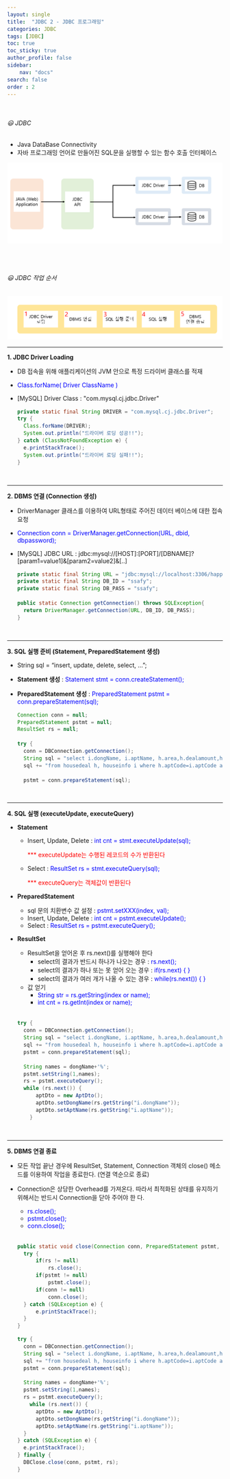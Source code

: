 ```yaml
---
layout: single
title:  "JDBC 2 - JDBC 프로그래밍"
categories: JDBC
tags: [JDBC]
toc: true
toc_sticky: true
author_profile: false
sidebar:
    nav: "docs"
search: false
order : 2
---
```


<br>

###### 😃 JDBC

- Java DataBase Connectivity
- 자바 프로그래밍 언어로 만들어진 SQL문을 실행할 수 있는 함수 호출 인터페이스

![image-20220331201549508](../../../images/db/2022-03-31-jdbc/image-20220331201549508.png)

<br><br>

###### 😃 JDBC 작업 순서

![image-20220331221855096](../../../images/db/2022-03-31-jdbc/image-20220331221855096.png)

------------

**1. JDBC Driver Loading** 

- DB 접속을 위해 애플리케이션의 JVM 안으로 특정 드라이버 클래스를 적재

- <span style="color:blue">Class.forName( Driver ClassName )</span>

- [MySQL] Driver Class : "com.mysql.cj.jdbc.Driver"

  ``` java
  private static final String DRIVER = "com.mysql.cj.jdbc.Driver";
  try {
  	Class.forName(DRIVER);
  	System.out.println("드라이버 로딩 성공!!");
  } catch (ClassNotFoundException e) {
  	e.printStackTrace();
  	System.out.println("드라이버 로딩 실패!!");
  }
  ```

  <br>

------------------------

**2. DBMS 연결 (Connection 생성)**

- DriverManager 클래스를 이용하여 URL형태로 주어진 데이터 베이스에 대한 접속 요청

- <span style="color:blue">Connection conn = DriverManager.getConnection(URL, dbid, dbpassword);</span>

- [MySQL] JDBC URL : jdbc:mysql://[HOST]:[PORT]/[DBNAME]?[param1=value1]&[param2=value2]&[..] 

  ``` java
  private static final String URL = "jdbc:mysql://localhost:3306/happyhouse?serverTimezone=UTC&useUniCode=yes&characterEncoding=UTF-8";
  private static final String DB_ID = "ssafy";
  private static final String DB_PASS = "ssafy";
  
  public static Connection getConnection() throws SQLException{
  	return DriverManager.getConnection(URL, DB_ID, DB_PASS);
  }
  ```

<br>

-------------

**3. SQL 실행 준비 (Statement, PreparedStatement 생성)**

- String sql = “insert, update, delete, select, …”;

- **Statement 생성** :  <span style="color:blue">Statement stmt = conn.createStatement();</span>

- **PreparedStatement 생성** : <span style="color:blue">PreparedStatement pstmt = conn.prepareStatement(sql);</span>

  ```java
  Connection conn = null;
  PreparedStatement pstmt = null;
  ResultSet rs = null;
  
  try {
  	conn = DBConnection.getConnection();
  	String sql = "select i.dongName, i.aptName, h.area,h.dealamount,h.dealYear,h.dealMonth,i.lat,i.lng ";
  	sql += "from housedeal h, houseinfo i where h.aptCode=i.aptCode and dongName like ?";
  	
  	pstmt = conn.prepareStatement(sql);
  ```



<br>

--------------

**4. SQL 실행 (executeUpdate, executeQuery)**

- **Statement**
  
  - Insert, Update, Delete :  <span style="color:blue">int cnt = stmt.executeUpdate(sql);</span>
  
    <span style="color:red">*** executeUpdate는 수행된 레코드의 수가 반환된다</span>
  
  - Select :  <span style="color:blue">ResultSet rs = stmt.executeQuery(sql);</span>
  
    <span style="color:red">*** executeQuery는 객체값이 반환된다</span>
  
- **PreparedStatement**
  
  - sql 문의 치환변수 값 설정 : <span style="color:blue">pstmt.setXXX(index, val);</span>
  - Insert, Update, Delete :  <span style="color:blue">int cnt = pstmt.executeUpdate();</span>
  - Select :  <span style="color:blue">ResultSet rs = pstmt.executeQuery();</span>
  
- **ResultSet**
  
  - ResultSet을 얻어온 후 rs.next()를 실행해야 한다
    - select의 결과가 반드시 하나가 나오는 경우 : <span style="color:blue">rs.next();</span>
    - select의 결과가 하나 또는 못 얻어 오는 경우 : <span style="color:blue">if(rs.next) { }</span>
    - select의 결과가 여러 개가 나올 수 있는 경우 : <span style="color:blue">while(rs.next()) { }</span>
  - 값 얻기
    - <span style="color:blue">String str = rs.getString(index or name);</span>
    - <span style="color:blue">int cnt = rs.getInt(index or name);</span>
  
  <br>
  
  ``` java
  try {
  	conn = DBConnection.getConnection();
  	String sql = "select i.dongName, i.aptName, h.area,h.dealamount,h.dealYear,h.dealMonth,i.lat,i.lng ";
  	sql += "from housedeal h, houseinfo i where h.aptCode=i.aptCode and dongName like ?";
  	pstmt = conn.prepareStatement(sql);
  	
  	String names = dongName+'%';
  	pstmt.setString(1,names);
  	rs = pstmt.executeQuery();
  	while (rs.next()) {
  		aptDto = new AptDto();
  		aptDto.setDongName(rs.getString("i.dongName"));
  		aptDto.setAptName(rs.getString("i.aptName"));
      }
  ```
  
  

<br>

----------------

**5. DBMS 연결 종료**

- 모든 작업 끝난 경우에 ResultSet, Statement, Connection 객체의 close() 메소드를 이용하여 작업을 종료한다. (연결 역순으로 종료)

- Connection은 상당한 Overhead를 가져온다. 따라서 최적화된 상태를 유지하기 위해서는 반드시 Connection을 닫아 주어야 한 다.
  - <span style="color:blue">rs.close();</span>
  - <span style="color:blue">pstmt.close();</span>
  - <span style="color:blue">conn.close();</span>
  
  <br>
  
  ``` java
  public static void close(Connection conn, PreparedStatement pstmt, ResultSet rs) {
  	try {
  		if(rs != null)
  			rs.close();
  		if(pstmt != null)
  			pstmt.close();
  		if(conn != null)
  			conn.close();
  	} catch (SQLException e) {
  		e.printStackTrace();
  	}
  }
  ```
  
  ``` java
  try {
  	conn = DBConnection.getConnection();
  	String sql = "select i.dongName, i.aptName, h.area,h.dealamount,h.dealYear,h.dealMonth,i.lat,i.lng ";
  	sql += "from housedeal h, houseinfo i where h.aptCode=i.aptCode and dongName like ?";
  	pstmt = conn.prepareStatement(sql);
  	
  	String names = dongName+'%';
  	pstmt.setString(1,names);
  	rs = pstmt.executeQuery();
      while (rs.next()) {
  		aptDto = new AptDto();
  		aptDto.setDongName(rs.getString("i.dongName"));
  		aptDto.setAptName(rs.getString("i.aptName"));
  	}
  } catch (SQLException e) {
  	e.printStackTrace();
  } finally {
  	DBClose.close(conn, pstmt, rs);
  }
  ```
  
  <br><br>

